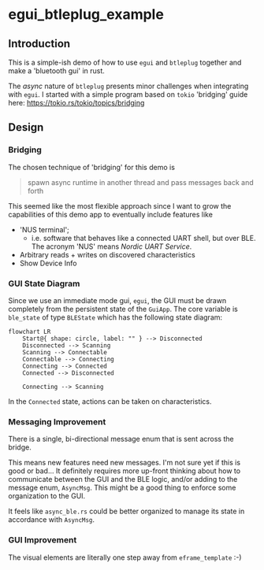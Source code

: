 # egui_btleplug_example

## Introduction
This is a simple-ish demo of how to use `egui` and `btleplug` together and make a 'bluetooth gui' in rust.

The *async* nature of `btleplug` presents minor challenges when integrating with `egui`.
I started with a simple program based on `tokio` 'bridging' guide here:
https://tokio.rs/tokio/topics/bridging

## Design

### Bridging
The chosen technique of 'bridging' for this demo is
> spawn async runtime in another thread and pass messages back and forth

This seemed like the most flexible approach since I want to grow the 
capabilities of this demo app to eventually include features like
- 'NUS terminal';
  - i.e. software that behaves like a connected UART shell, but over BLE. The acronym 'NUS' means *Nordic UART Service*.
- Arbitrary reads + writes on discovered characteristics
- Show Device Info

### GUI State Diagram
Since we use an immediate mode gui, `egui`, the GUI must be drawn completely from the persistent state of the `GuiApp`. The core variable is `ble_state` of type `BLEState` which has the following state diagram:
```mermaid
flowchart LR
    Start@{ shape: circle, label: "" } --> Disconnected
    Disconnected --> Scanning
    Scanning --> Connectable
    Connectable --> Connecting
    Connecting --> Connected
    Connected --> Disconnected

    Connecting --> Scanning
```

In the `Connected` state, actions can be taken on characteristics.


### Messaging Improvement
There is a single, bi-directional message enum that is sent across the bridge.

This means new features need new messages.
I'm not sure yet if this is good or bad...
It definitely requires more up-front thinking about
how to communicate between the GUI and the BLE logic, and/or adding to the message enum, `AsyncMsg`.
This might be a good thing to enforce some organization to the GUI.

It feels like `async_ble.rs` could be better organized to manage its state in accordance with `AsyncMsg`.

### GUI Improvement
The visual elements are literally one step away from `eframe_template` :-)
